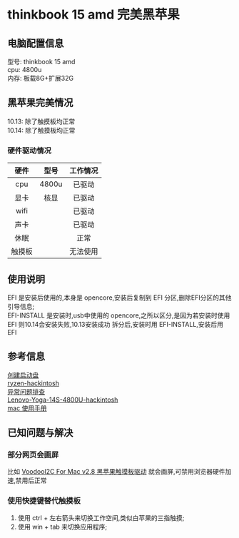 # thinkbook 15 amd 完美黑苹果

## 电脑配置信息
型号: thinkbook 15 amd  
cpu: 4800u  
内存: 板载8G+扩展32G

## 黑苹果完美情况
10.13: 除了触摸板均正常  
10.14: 除了触摸板均正常  

### 硬件驱动情况

| 硬件 | 型号 | 工作情况 |
| :----: | :----: | :----: |
| cpu | 4800u | 已驱动 |
| 显卡 | 核显| 已驱动 |
| wifi |  | 已驱动 |
| 声卡 |  | 已驱动 |
| 休眠 | | 正常 |
| 触摸板| | 无法使用 |

## 使用说明
EFI 是安装后使用的,本身是 opencore,安装后复制到 EFI 分区,删除EFI分区的其他引导信息;  
EFI-INSTALL 是安装时,usb中使用的 opencore,之所以区分,是因为若安装时使用 EFI 则10.14会安装失败,10.13安装成功
拆分后,安装时用 EFI-INSTALL,安装后用 EFI

## 参考信息
[创建启动盘](https://dortania.github.io/OpenCore-Install-Guide/installer-guide/mac-install.html#setting-up-the-installer)  
[ryzen-hackintosh](https://github.com/mikigal/ryzen-hackintosh)  
[异常问题排查](https://dortania.github.io/OpenCore-Install-Guide/troubleshooting/extended/kernel-issues.html#stuck-on-eb-log-exitbs-start)  
[Lenovo-Yoga-14S-4800U-hackintosh](https://github.com/whitescent/Lenovo-Yoga-14S-4800U-hackintosh)  
[mac 使用手册](https://support.apple.com/zh-cn/guide/mac-help/mh14112/mac)

## 已知问题与解决
### 部分网页会画屏
比如 [VoodooI2C For Mac v2.8 黑苹果触摸板驱动](https://osx.cx/voodooi2c-for-mac-v2-8.html) 就会画屏,可禁用浏览器硬件加速,禁用后正常
### 使用快捷键替代触摸板
1. 使用 ctrl + 左右箭头来切换工作空间,类似白苹果的三指触摸;  
2. 使用 win + tab 来切换应用程序;